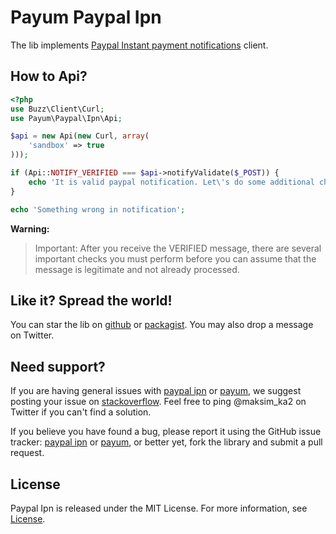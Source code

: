 Payum Paypal Ipn
================

The lib implements [Paypal Instant payment notifications](https://www.x.com/developers/paypal/documentation-tools/ipn/integration-guide/IPNIntro) client.

## How to Api?

```php
<?php
use Buzz\Client\Curl;
use Payum\Paypal\Ipn\Api;

$api = new Api(new Curl, array(
    'sandbox' => true
)));

if (Api::NOTIFY_VERIFIED === $api->notifyValidate($_POST)) {
    echo 'It is valid paypal notification. Let\'s do some additional checks';
}

echo 'Something wrong in notification';
```

**Warning:**

> Important: After you receive the VERIFIED message, there are several important checks you must perform before you can assume that the message is legitimate and not already processed.

## Like it? Spread the world!

You can star the lib on [github](https://github.com/Payum/PaypalIpn) or [packagist](https://packagist.org/packages/payum/paypal-ipn). You may also drop a message on Twitter.  

## Need support?

If you are having general issues with [paypal ipn](https://github.com/Payum/PaypalIpn) or [payum](https://github.com/Payum/Payum), we suggest posting your issue on [stackoverflow](http://stackoverflow.com/). Feel free to ping @maksim_ka2 on Twitter if you can't find a solution.

If you believe you have found a bug, please report it using the GitHub issue tracker: [paypal ipn](https://github.com/Payum/PaypalIpn/issues) or [payum](https://github.com/Payum/Payum/issues), or better yet, fork the library and submit a pull request.

## License

Paypal Ipn is released under the MIT License. For more information, see [License](LICENSE).